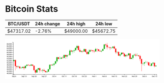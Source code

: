 # Bitcoin Stats

BTC/USDT|24h change|24h high|24h low|
|---|---|---|---|
|$47317.02|-2.76%|$49000.00|$45672.75|

<img src="./chart.svg">
